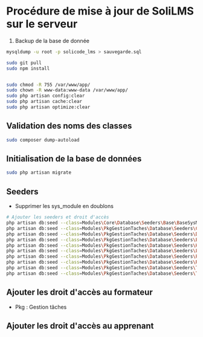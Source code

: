 # Procédure de mise à jour de SoliLMS sur le serveur




1. Backup de la base de donnée 


````bash
mysqldump -u root -p solicode_lms > sauvegarde.sql
````


````bash
sudo git pull
sudo npm install


sudo chmod -R 755 /var/www/app/
sudo chown -R www-data:www-data /var/www/app/
sudo php artisan config:clear
sudo php artisan cache:clear
sudo php artisan optimize:clear
````

## Validation des noms des classes

````bash
sudo composer dump-autoload
````




## Initialisation de la base de données

````bash
sudo php artisan migrate
````


## Seeders 

- Supprimer les sys_module en doublons 


````bash
# Ajouter les seeders et droit d'accès
php artisan db:seed --class=Modules\Core\Database\Seeders\Base\BaseSysModuleSeeder
php artisan db:seed --class=Modules\PkgGestionTaches\Database\Seeders\CommentaireRealisationTacheSeeder
php artisan db:seed --class=Modules\PkgGestionTaches\Database\Seeders\DependanceTacheSeeder
php artisan db:seed --class=Modules\PkgGestionTaches\Database\Seeders\EtatRealisationTacheSeeder
php artisan db:seed --class=Modules\PkgGestionTaches\Database\Seeders\HistoriqueRealisationTacheSeeder
php artisan db:seed --class=Modules\PkgGestionTaches\Database\Seeders\LabelRealisationTacheSeeder
php artisan db:seed --class=Modules\PkgGestionTaches\Database\Seeders\PrioriteTacheSeeder
php artisan db:seed --class=Modules\PkgGestionTaches\Database\Seeders\RealisationTacheSeeder
php artisan db:seed --class=Modules\PkgGestionTaches\Database\Seeders\TacheSeeder
php artisan db:seed --class=Modules\PkgGestionTaches\Database\Seeders\TypeDependanceTacheSeeder

````


## Ajouter les droit d'accès au formateur 

- Pkg : Gestion tâches

## Ajouter les droit d'accès au apprenant